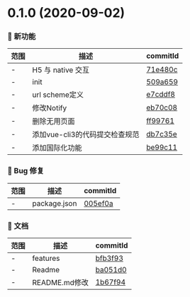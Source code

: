 # 0.1.0 (2020-09-02)

### 🌟 新功能
范围|描述|commitId
--|--|--
 - |  H5 与 native 交互 | [71e480c](https://github.com/parajs/vant-vue-template/commit/71e480c)
 - | init | [509a659](https://github.com/parajs/vant-vue-template/commit/509a659)
 - | url scheme定义 | [e7cddf8](https://github.com/parajs/vant-vue-template/commit/e7cddf8)
 - | 修改Notify | [eb70c08](https://github.com/parajs/vant-vue-template/commit/eb70c08)
 - | 删除无用页面 | [ff99761](https://github.com/parajs/vant-vue-template/commit/ff99761)
 - | 添加vue-cli3的代码提交检查规范 | [db7c35e](https://github.com/parajs/vant-vue-template/commit/db7c35e)
 - | 添加国际化功能 | [be99c11](https://github.com/parajs/vant-vue-template/commit/be99c11)


### 🐛 Bug 修复
范围|描述|commitId
--|--|--
 - | package.json | [005ef0a](https://github.com/parajs/vant-vue-template/commit/005ef0a)


### 📝 文档
范围|描述|commitId
--|--|--
 - | features | [bfb3f93](https://github.com/parajs/vant-vue-template/commit/bfb3f93)
 - | Readme | [ba051d0](https://github.com/parajs/vant-vue-template/commit/ba051d0)
 - | README.md修改 | [1b67f94](https://github.com/parajs/vant-vue-template/commit/1b67f94)

